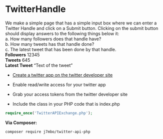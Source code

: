# TwitterHandle
We make a simple page that has a simple input box where we can enter a Twitter Handle and click
on a Submit button.
Clicking on the submit button should display answers to the following things below it:<br>
  a. How many followers does that handle have?<br>
  b. How many tweets has that handle done?<br>
  c. The latest tweet that has been done by that handle.<br>
    <b>Followers</b> 12345<br>
    <b>Tweets</b> 645<br>
    <b>Latest Tweet</b> “Text of the tweet”
    

- [Create a twitter app on the twitter developer site](https://dev.twitter.com/apps/)
- Enable read/write access for your twitter app
- Grab your access tokens from the twitter developer site

- Include the class in your PHP code that is index.php

```php
require_once('TwitterAPIExchange.php');
```

**Via Composer:**

```bash
composer require j7mbo/twitter-api-php
```
